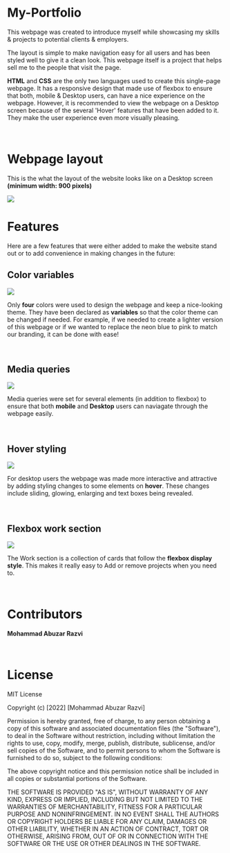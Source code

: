 # My-Portfolio

This webpage was created to introduce myself while showcasing my skills & projects to potential clients & employers.

The layout is simple to make navigation easy for all users and has been styled well to give it a clean look. This webpage itself is a project that helps sell me to the people that visit the page.

**HTML** and **CSS** are the only two languages used to create this single-page webpage. It has a responsive design that made use of flexbox to ensure that both, mobile & Desktop users, can have a nice experience on the webpage. However, it is recommended to view the webpage on a Desktop screen because of the several 'Hover' features that have been added to it. They make the user experience even more visually pleasing.

<br>

# Webpage layout

This is the what the layout of the website looks like on a Desktop screen 
<br> **(minimum width: 900 pixels)**

<img src="./Assets/images/webpageScreenshot.png">

<br>

# Features

Here are a few features that were either added to make the website stand out or to add convenience in making changes in the future:

## Color variables


<img src="./Assets/images/colorVariables.png">

Only **four** colors were used to design the webpage and keep a nice-looking theme. They have been declared as **variables** so that the color theme can be changed if needed. For example, if we needed to create a lighter version of this webpage or if we wanted to replace the neon blue to pink to match our branding, it can be done with ease!

<br>

## Media queries

<img src="./Assets/images/mediaQueries.png">

Media queries were set for several elements (in addition to flexbox) to ensure that both **mobile** and **Desktop** users can naviagate through the webpage easily. 

<br>

## Hover styling

<img src="./Assets/images/hover.png">

For desktop users the webpage was made more interactive and attractive by adding styling changes to some elements on **hover**. These changes include sliding, glowing, enlarging and text boxes being revealed.

<br>

## Flexbox work section

<img src="./Assets/images/projectCards.png">

The Work section is a collection of cards that follow the **flexbox display style**. This makes it really easy to Add or remove projects when you need to.

<br>

# Contributors

**Mohammad Abuzar Razvi**

<br>

# License

MIT License

Copyright (c) [2022] [Mohammad Abuzar Razvi]

Permission is hereby granted, free of charge, to any person obtaining a copy
of this software and associated documentation files (the "Software"), to deal
in the Software without restriction, including without limitation the rights
to use, copy, modify, merge, publish, distribute, sublicense, and/or sell
copies of the Software, and to permit persons to whom the Software is
furnished to do so, subject to the following conditions:

The above copyright notice and this permission notice shall be included in all
copies or substantial portions of the Software.

THE SOFTWARE IS PROVIDED "AS IS", WITHOUT WARRANTY OF ANY KIND, EXPRESS OR
IMPLIED, INCLUDING BUT NOT LIMITED TO THE WARRANTIES OF MERCHANTABILITY,
FITNESS FOR A PARTICULAR PURPOSE AND NONINFRINGEMENT. IN NO EVENT SHALL THE
AUTHORS OR COPYRIGHT HOLDERS BE LIABLE FOR ANY CLAIM, DAMAGES OR OTHER
LIABILITY, WHETHER IN AN ACTION OF CONTRACT, TORT OR OTHERWISE, ARISING FROM,
OUT OF OR IN CONNECTION WITH THE SOFTWARE OR THE USE OR OTHER DEALINGS IN THE
SOFTWARE.